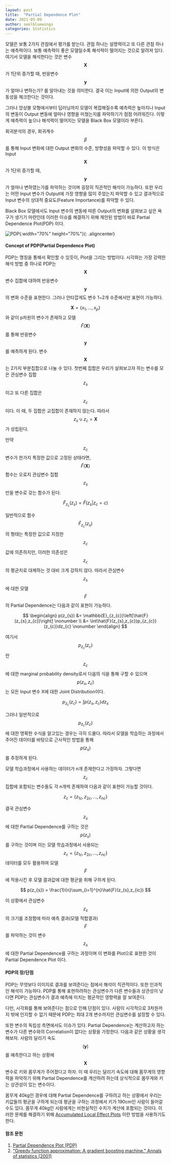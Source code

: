 ```yaml
---
layout: post
title:  "Partial Dependence Plot"
date: 2021-05-09
author: seolbluewings
categories: Statistics
---
```


모델은 보통 2가지 관점에서 평가를 받는다. 관점 하나는 설명력이고 또 다른 관점 하나는 예측력이다. 보통 예측력이 좋은 모델일수록 해석력이 떨어지는 것으로 알려져 있다. 여기서 모델을 해석한다는 것은 변수 $$\mathbf{X}$$가 1단위 증가할 때, 반응변수 $$\mathbf{y}$$가 얼마나 변하는가? 를 알아내는 것을 의미한다. 결국 이는 Input에 의한 Output의 변동성을 체크한다는 것이다.

그러나 앙상블 모형에서부터 딥러닝까지 모델이 복잡해질수록 예측력은 높아지나 Input의 변동이 Output 변동에 얼마나 영향을 미쳤는지를 파악하기가 점점 어려워진다. 이렇게 예측력이 높으나 해석력이 떨어지는 모델을 Black Box 모델이라 부른다.

회귀분석의 경우, 회귀계수 $$\beta$$를 통해 Input 변화에 대한 Output 변화의 수준, 방향성을 파악할 수 있다. 이 방식은 Input $$\mathbf{X}$$가 1단위 증가할 때, $$\mathbf{y}$$가 얼마나 변하였는가를 파악하는 것이며 굉장히 직관적인 해석이 가능하다. 또한 우리는 어떤 Input 변수가 Output에 가장 영향을 많이 주었는지 파악할 수 있고 결과적으로 Input 변수의 상대적 중요도(Feature Importance)를 파악할 수 있다.

Black Box 모델에서도 Input 변수의 변동에 따른 Output의 변화를 살펴보고 싶은 욕구가 생기기 마련인데 이러한 이슈를 해결하기 위해 제안된 방법이 바로 Partial Dependence Plot(PDP) 이다.


![PDP](https://github.com/seolbluewings/seolbluewings.github.io/blob/master/assets/PDP.png?raw=true){:width="70%" height="70%"}{: .aligncenter}

#### Concept of PDP(Partial Dependence Plot)

PDP는 명칭을 통해서 확인할 수 있듯이, Plot을 그리는 방법이다. 시각화는 가장 강력한 해석 방법 중 하나로 PDP는 $$\mathbf{X}$$ 변수 집합에 대하여 반응변수 $$\mathbf{y}$$의 변화 수준을 표현한다. 그러나 안타깝게도 변수 1~2개 수준에서만 표현이 가능하다.

$$\mathbf{X} = \{x_{1},...,x_{p}\}$$ 와 같이 p차원의 변수가 존재하고 모델 $$\hat{F}(\mathbf{X})$$를 통해 반응변수 $$\mathbf{y}$$를 예측하게 된다. 변수 $$\mathbf{X}$$는 2가지 부분집합으로 나눌 수 있다. 첫번째 집합은 우리가 살펴보고자 하는 변수를 모은 관심변수 집합 $$z_{s}$$ 이고 또 다른 집합은 $$z_{c}$$이다. 이 때, 두 집합은 교집합이 존재하지 않는다. 따라서 $$z_{s} \cup z_{c} = \mathbf{X}$$ 가 성립된다.

만약 $$z_{c}$$ 변수가 한가지 특정한 값으로 고정된 상태라면, $$\hat{F}(\mathbf{X})$$ 함수는 오로지 관심변수 집합 $$z_{s}$$ 만을 변수로 갖는 함수가 된다.

$$ \hat{F}_{z_{c}}(z_{s}) = \hat{F}(z_{s}\vert z_{c}=c) $$

일반적으로 함수 $$ \hat{F}_{z_{c}}(z_{s}) $$의 형태는 특정한 값으로 지정한 $$z_{c}$$ 값에 의존하지만, 이러한 의존성은 $$z_{c}$$의 평균치로 대체하는 것 대비 크게 강하지 않다. 따라서 관심변수 $$z_{s}$$에 대한 모델 $$\hat{F}$$의 Partial Dependence는 다음과 같이 표현이 가능하다.

$$
\begin{align}
p(z_{s}) &= \mathbb{E}_{z_{c}}\left[\hat{F}(z_{s},z_{c})\right] \nonumber \\
&= \int\hat{F}(z_{s},z_{c})p_{z_{c}}(z_{c})dz_{c} \nonumber
\end{align}
$$

여기서 $$ p_{z_{c}}(z_{c}) $$ 란 $$z_{c}$$에 대한 marginal probability density로서 다음의 식을 통해 구할 수 있으며 $$p(z_{s},z_{c})$$는 모든 Input 변수 X에 대한 Joint Distribution이다.

$$ p_{z_{c}}(z_{c}) = \int p(z_{s},z_{c})dz_{s} $$

그러나 일반적으로 $$ p_{z_{c}}(z_{c}) $$ 에 대한 명확한 수식을 알고있는 경우는 극히 드물다. 따라서 모델을 학습하는 과정에서 주어진 데이터를 바탕으로 근사적인 방법을 통해 $$p(z_{s})$$ 를 추정하게 된다.

모델 학습과정에서 사용하는 데이터가 n개 존재한다고 가정하자. 그렇다면 $$z_{c}$$ 집합에 포함되는 변수들도 각 n개씩 존재하여 다음과 같이 표현이 가능할 것이다.

$$ z_{c} = \{z_{1c},z_{2c},...,z_{nc}\}$$

결국 관심변수 $$z_{s}$$에 대한 Partial Dependence를 구하는 것은 $$p(z_{s})$$를 구하는 것이며 이는 모델 학습과정에서 사용되는 $$z_{c} = \{z_{1c},z_{2c},...,z_{nc}\}$$ 데이터를 모두 활용하여 모델 $$\hat{F}$$ 에 적용시킨 후 모델 결과값에 대한 평균을 취해 구하게 된다.

$$ p(z_{s}) = \frac{1}{n}\sum_{i=1}^{n}\hat{F}(z_{s},z_{ic}) $$

이 상황에서 관심변수 $$z_{s}$$ 의 크기를 조정함에 따라 예측 결과(모델 적합결과) $$\hat{F}$$를 파악하는 것이 변수 $$z_{s}$$ 에 대한 Partial Dependence를 구하는 과정이며 이 변화를 Plot으로 표현한 것이 Partial Dependence Plot 이다.

#### PDP의 장/단점

PDP는 무엇보다 이미지로 결과를 보여준다는 점에서 해석이 직관적이다. 또한 인과적인 해석이 가능하다. PDP를 통해 표현하려하는 관심변수가 다른 변수들과 상관성이 낮다면 PDP는 관심변수가 결과 예측에 미치는 평균적인 영향력을 잘 보여준다.

다만, 시각화를 통해 보여준다는 점으로 인해 단점이 있다. 사람이 시각적으로 3차원까지 밖에 인지할 수 없기 때문에 PDP는 최대 2개 변수까지만 관심변수를 설정할 수 있다.

또한 변수의 독립성 측면에서도 이슈가 있다. Partial Dependence는 계산하고자 하는 변수가 다른 변수와의 Correlation이 없다는 상황을 가정한다. 다음과 같은 상황을 생각해보자. 사람의 달리기 속도$$(\mathbf{y})$$를 예측한다고 하는 상황에 $$\mathbf{X}$$ 변수로 키와 몸무게가 주어졌다고 하자. 이 때 우리는 달리기 속도에 대해 몸무게의 영향력을 파악하기 위해 Partial Dependence를 계산하려 하는데 상식적으로 몸무게와 키는 상관성이 있는 변수이다.

몸무게 40kg인 경우에 대해 Partial Dependence를 구하려고 하는 상황에서 우리는 키값들의 평균을 구하게 되는데 평균을 구하는 과정에서 키가 190cm인 사람이 들어갈 수도 있다. 몸무게 40kg인 사람에게는 비현실적인 수치가 계산에 포함되는 것이다. 이러한 문제를 해결하기 위해 [Accumulated Local Effect Plots](https://christophm.github.io/interpretable-ml-book/ale.html) 이란 방법을 사용하기도 한다.



#### 참조 문헌
1. [Partial Dependence Plot (PDP)](https://christophm.github.io/interpretable-ml-book/pdp.html) <br>
2. [ "Greedy function approximation: A gradient boosting machine." Annals of statistics (2001)](http://scholar.google.co.kr/scholar_url?url=https://projecteuclid.org/download/pdf_1/euclid.aos/1013203451&hl=ko&sa=X&ei=gL-gYOqqMIqWyQTCj5CoDQ&scisig=AAGBfm32i0MEcGQztHTLEV3WO3VYfi3h9g&nossl=1&oi=scholarr)
